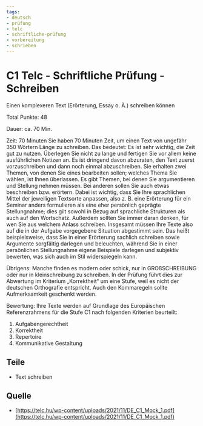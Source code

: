 ```yaml
---
tags:
- deutsch
- prüfung
- telc
- schriftliche-prüfung
- vorbereitung
- schrieben
---
```


# C1 Telc - Schriftliche Prüfung - Schreiben

Einen komplexeren Text (Erörterung, Essay o. Ä.) schreiben können

Total Punkte: 48

Dauer: ca. 70 Min.

Zeit: 70 Minuten
Sie haben 70 Minuten Zeit, um einen Text von ungefähr 350 Wörtern Länge zu schreiben. Das bedeutet: Es ist sehr wichtig, die Zeit gut zu nutzen. Überlegen Sie nicht zu lange und fertigen Sie vor allem keine ausführlichen Notizen an. Es ist dringend davon abzuraten, den Text zuerst vorzuschreiben und dann noch einmal abzuschreiben.
Sie erhalten zwei Themen, von denen Sie eines bearbeiten sollen; welches Thema Sie wählen, ist Ihnen überlassen. Es gibt Themen, bei denen Sie argumentieren und Stellung nehmen müssen. Bei anderen sollen Sie auch etwas beschreiben bzw. erörtern. Dabei ist wichtig, dass Sie Ihre sprachlichen Mittel der jeweiligen Textsorte anpassen, also z. B. eine Erörterung für ein Seminar anders formulieren als eine eher persönlich geprägte Stellungnahme; dies gilt sowohl in Bezug auf sprachliche Strukturen als auch auf
den Wortschatz. Außerdem sollten Sie immer daran denken, für wen Sie aus welchem Anlass schreiben.
Insgesamt müssen Ihre Texte also auf die in der Aufgabe vorgegebene Situation abgestimmt sein. Das heißt beispielsweise, dass Sie in einer Erörterung sachlich schreiben sowie Argumente sorgfältig darlegen und beleuchten, während Sie in einer persönlichen Stellungnahme eigene Beispiele darlegen und subjektiv bewerten, was sich auch im Stil widerspiegeln kann.

Übrigens: Manche finden es modern oder schick, nur in GROßSCHREIBUNG oder nur in kleinschreibung zu schreiben. In der Prüfung führt dies zur Abwertung im Kriterium „Korrektheit“ um eine Stufe, weil es nicht der deutschen Orthografie entspricht. Auch den Kommaregeln sollte Aufmerksamkeit geschenkt werden.

Bewertung: Ihre Texte werden auf Grundlage des Europäischen Referenzrahmens für die Stufe C1 nach folgenden Kriterien beurteilt:

1. Aufgabengerechtheit
2. Korrektheit
3. Repertoire
4. Kommunikative Gestaltung

## Teile

- Text schreiben

## Quelle

- [https://telc.hu/wp-content/uploads/2021/11/DE_C1_Mock_1.pdf](https://telc.hu/wp-content/uploads/2021/11/DE_C1_Mock_1.pdf)
